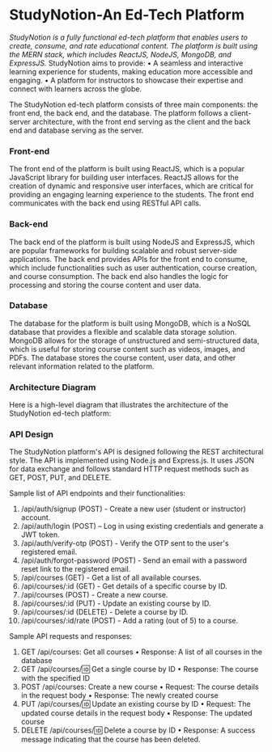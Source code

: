 # StudyNotion-An Ed-Tech Platform

_StudyNotion is a fully functional ed-tech platform that enables users to create, consume, and rate educational content. The platform is built using the MERN stack, which includes ReactJS, NodeJS, MongoDB, and ExpressJS._
StudyNotion aims to provide:
•	A seamless and interactive learning experience for students, making education more accessible and engaging.
•	A platform for instructors to showcase their expertise and connect with learners across the globe.

The StudyNotion ed-tech platform consists of three main components: the front end, the back end, and the database. The platform follows a client-server architecture, with the front end serving as the client and the back end and database serving as the server.
### Front-end ###
The front end of the platform is built using ReactJS, which is a popular JavaScript library for building user interfaces. ReactJS allows for the creation of dynamic and responsive user interfaces, which are critical for providing an engaging learning experience to the students. The front end communicates with the back end using RESTful API calls.
### Back-end ###
The back end of the platform is built using NodeJS and ExpressJS, which are popular frameworks for building scalable and robust server-side applications. The back end provides APIs for the front end to consume, which include functionalities such as user authentication, course creation, and course consumption. The back end also handles the logic for processing and storing the course content and user data.
### Database ###
The database for the platform is built using MongoDB, which is a NoSQL database that provides a flexible and scalable data storage solution. MongoDB allows for the storage of unstructured and semi-structured data, which is useful for storing course content such as videos, images, and PDFs. The database stores the course content, user data, and other relevant information related to the platform.

### Architecture Diagram ###
Here is a high-level diagram that illustrates the architecture of the StudyNotion ed-tech platform:


### API Design ###
The StudyNotion platform's API is designed following the REST architectural style. The API is implemented using Node.js and Express.js. It uses JSON for data exchange and follows standard HTTP request methods such as GET, POST, PUT, and DELETE.

Sample list of API endpoints and their functionalities:
1.	/api/auth/signup (POST) - Create a new user (student or instructor) account.
2.	/api/auth/login (POST) – Log in using existing credentials and generate a JWT token.
3.	/api/auth/verify-otp (POST) - Verify the OTP sent to the user's registered email.
4.	/api/auth/forgot-password (POST) - Send an email with a password reset link to the registered email.
5.	/api/courses (GET) - Get a list of all available courses.
6.	/api/courses/:id (GET) - Get details of a specific course by ID.
7.	/api/courses (POST) - Create a new course.
8.	/api/courses/:id (PUT) - Update an existing course by ID.
9.	/api/courses/:id (DELETE) - Delete a course by ID.
10.	/api/courses/:id/rate (POST) - Add a rating (out of 5) to a course.

Sample API requests and responses:
1.	GET /api/courses: Get all courses
•	Response: A list of all courses in the database
2.	GET /api/courses/:id: Get a single course by ID
•	Response: The course with the specified ID
3.	POST /api/courses: Create a new course
•	Request: The course details in the request body
•	Response: The newly created course
4.	PUT /api/courses/:id: Update an existing course by ID
•	Request: The updated course details in the request body
•	Response: The updated course
5.	DELETE /api/courses/:id: Delete a course by ID
•	Response: A success message indicating that the course has been deleted.
